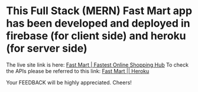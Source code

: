 # This Full Stack (MERN) Fast Mart app has been developed and deployed in firebase (for client side) and heroku (for server side)

The live site link is here: [Fast Mart | Fastest Online Shopping Hub](https://fast-mart.web.app)
To check the APIs please be referred to this link: [Fast Mart || Heroku](http://fastmart.herokuapp.com/)

Your FEEDBACK will be highly appreciated. Cheers!

